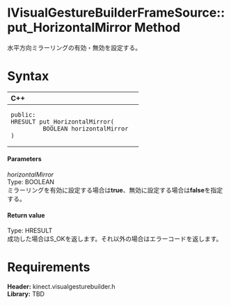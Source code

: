 IVisualGestureBuilderFrameSource::put\_HorizontalMirror Method  
==============================================================  

水平方向ミラーリングの有効・無効を設定する。 <span id="syntaxSection"></span>

Syntax  
======  

<table>
<colgroup>
<col width="100%" />
</colgroup>
<thead>
<tr class="header">
<th align="left">C++</th>
</tr>
</thead>
<tbody>
<tr class="odd">
<td align="left"><pre><code>public:  
HRESULT put_HorizontalMirror(  
         BOOLEAN horizontalMirror  
)</code></pre></td>
</tr>
</tbody>
</table>

<span id="ID4EG"></span>
#### Parameters  

*horizontalMirror*    
Type: BOOLEAN  
ミラーリングを有効に設定する場合は**true**、無効に設定する場合は**false**を指定する。  

<span id="ID4EP"></span>
#### Return value  

Type: HRESULT  
成功した場合はS\_OKを返します。それ以外の場合はエラーコードを返します。  

<span id="requirements"></span>

Requirements  
============  

**Header:** kinect.visualgesturebuilder.h  
**Library:** TBD  



<!--Please do not edit the data in the comment block below.-->
<!--
TOCTitle : put_HorizontalMirror Method
RLTitle : IVisualGestureBuilderFrameSource::put_HorizontalMirror Method
KeywordK : put_HorizontalMirror method
KeywordK : IVisualGestureBuilderFrameSource::put_HorizontalMirror method
KeywordF : IVisualGestureBuilderFrameSource::put_HorizontalMirror
KeywordF : put_HorizontalMirror
KeywordF : Microsoft.Kinect.visualgesturebuilder.IVisualGestureBuilderFrameSource.put_HorizontalMirror(BOOLEAN)
KeywordA : M:Microsoft.Kinect.visualgesturebuilder.IVisualGestureBuilderFrameSource.put_HorizontalMirror(BOOLEAN)
AssetID : M:Microsoft.Kinect.visualgesturebuilder.IVisualGestureBuilderFrameSource.put_HorizontalMirror(BOOLEAN)
Locale : en-us
CommunityContent : 1
APIType : Managed
APILocation : 
APIName : Microsoft.Kinect.visualgesturebuilder.IVisualGestureBuilderFrameSource::put_HorizontalMirror
TargetOS : Windows
TopicType : kbSyntax
DevLang : C++
DocSet : K4Wv2
ProjType : K4Wv2Proj
Technology : Kinect for Windows
Product : Kinect for Windows SDK v2
productversion : 20
-->
